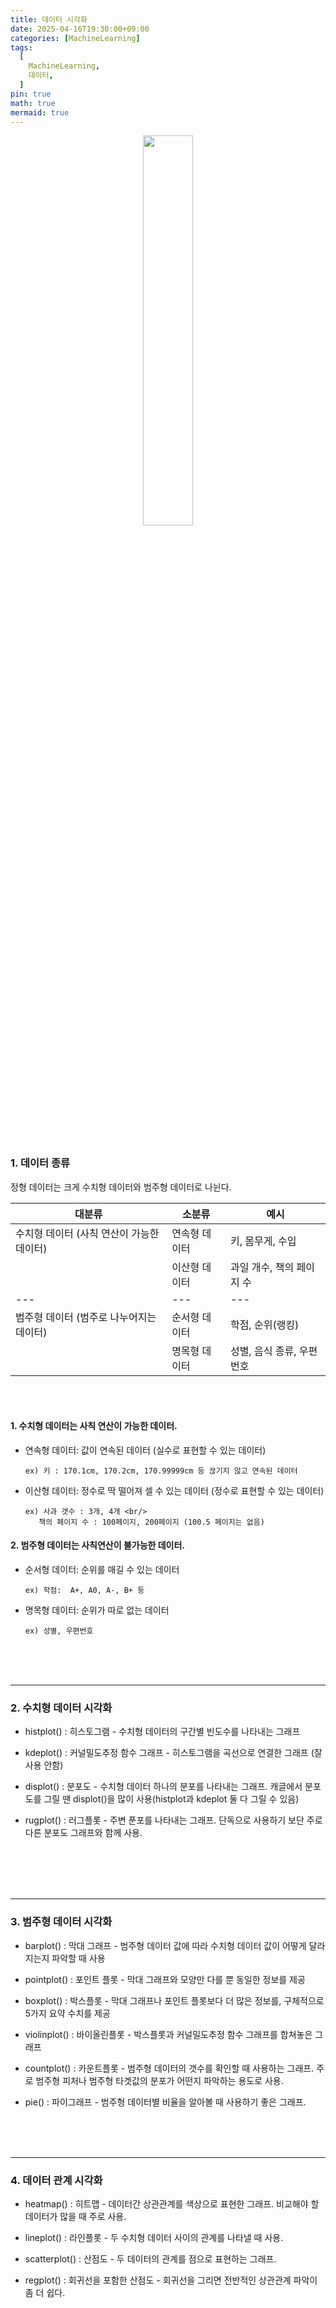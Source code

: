 ```yaml
---
title: 데이터 시각화
date: 2025-04-16T19:30:00+09:00
categories: [MachineLearning]
tags:
  [
    MachineLearning,
    데이터,
  ]
pin: true
math: true
mermaid: true
---
```







<p align="center"><img src="https://tera.dscloud.me:8080/Images/MachineLearning기초/Part1/1.데이터_시각화/1.jpeg" width="40%" height="40%"></p>

<br/>
<br/>

### 1. 데이터 종류

정형 데이터는 크게 수치형 데이터와 범주형 데이터로 나뉜다. 

| 대분류                                 | 소분류      | 예시                  |
| ------------------------------------ | -------    | ----------------    |
| 수치형 데이터 (사칙 연산이 가능한 데이터)      | 연속형 데이터 | 키, 몸무게, 수입       |
|                                      | 이산형 데이터 | 과일 개수, 책의 페이지 수 |
|                     ---              |    ---     |         ---         |
| 범주형 데이터 (범주로 나누어지는 데이터)              | 순서형 데이터 | 학점, 순위(랭킹) |
|                                      | 명목형 데이터 | 성별, 음식 종류, 우편 번호 |


<br/>
<br/>

#### 1. 수치형 데이터는 사칙 연산이 가능한 데이터. 

- 연속형 데이터: 값이 연속된 데이터 (실수로 표현할 수 있는 데이터) <br/>
	  
      ex) 키 : 170.1cm, 170.2cm, 170.99999cm 등 끊기지 않고 연속된 데이터 

- 이산형 데이터: 정수로 딱 떨어져 셀 수 있는 데이터 (정수로 표현할 수 있는 데이터) <br/>
	  
      ex) 사과 갯수 : 3개, 4개 <br/>
	     책의 페이지 수 : 100페이지, 200페이지 (100.5 페이지는 없음)


#### 2. 범주형 데이터는 사칙연산이 불가능한 데이터.

- 순서형 데이터: 순위를 매길 수 있는 데이터 <br/>
	
      ex) 학점:  A+, A0, A-, B+ 등

- 명목형 데이터: 순위가 따로 없는 데이터 <br/>

      ex) 성별, 우편번호


<br/>
<br/>
<br/>

---
### 2. 수치형 데이터 시각화 

- histplot() : 히스토그램 - 수치형 데이터의 구간별 빈도수를 나타내는 그래프 <br/>
  
- kdeplot() : 커널밀도추정 함수 그래프 - 히스토그램을 곡선으로 연결한 그래프 (잘 사용 안함) <br/> 
  
- displot() : 분포도 - 수치형 데이터 하나의 분포를 나타내는 그래프. 캐글에서 분포도를 그릴 땐 displot()을 많이 사용(histplot과 kdeplot 둘 다 그릴 수 있음) <br/>
  
- rugplot() : 러그플롯 - 주변 푼포를 나타내는 그래프. 단독으로 사용하기 보단 주로 다른 분포도 그래프와 함께 사용. 

<br/>
<br/>
<br/>
<br/>



---
### 3. 범주형 데이터 시각화 

- barplot() : 막대 그래프 - 범주형 데이터 값에 따라 수치형 데이터 값이 어떻게 달라지는지 파악할 때 사용
  
- pointplot() : 포인트 플롯 - 막대 그래프와 모양만 다를 뿐 동일한 정보를 제공
  
- boxplot() : 박스플롯 - 막대 그래프나 포인트 플롯보다 더 많은 정보를, 구체적으로 5가지 요약 수치를 제공
  
- violinplot() : 바이올린플롯 - 박스플롯과 커널밀도추정 함수 그래프를 합쳐놓은 그래프
  
- countplot() : 카운트플롯 - 범주형 데이터의 갯수를 확인할 때 사용하는 그래프. 주로 범주형 피처나 범주형 타겟값의 분포가 어떤지 파악하는 용도로 사용.
  
- pie() : 파이그래프  - 범주형 데이터별 비율을 알아볼 때 사용하기 좋은 그래프.

<br/>
<br/>
<br/>

---
### 4. 데이터 관계 시각화 

- heatmap() : 히트맵 - 데이터간 상관관계를 색상으로 표현한 그래프. 비교해야 할 데이터가 많을 때 주로 사용.
  
- lineplot() : 라인플롯 - 두 수치형 데이터 사이의 관계를 나타낼 때 사용. 
  
- scatterplot() : 산점도 - 두 데이터의 관계를 점으로 표현하는 그래프. 
  
- regplot() : 회귀선을 포함한 산점도 - 회귀선을 그리면 전반적인 상관관계 파악이 좀 더 쉽다.